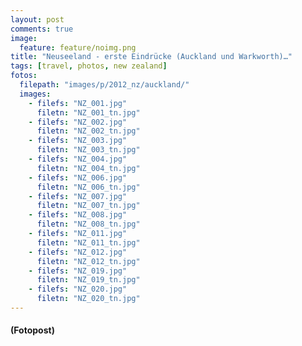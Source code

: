 ```yaml
---
layout: post
comments: true
image: 
  feature: feature/noimg.png
title: "Neuseeland - erste Eindrücke (Auckland und Warkworth)…"
tags: [travel, photos, new zealand]
fotos:
  filepath: "images/p/2012_nz/auckland/"
  images:
    - filefs: "NZ_001.jpg"
      filetn: "NZ_001_tn.jpg"
    - filefs: "NZ_002.jpg"
      filetn: "NZ_002_tn.jpg"
    - filefs: "NZ_003.jpg"
      filetn: "NZ_003_tn.jpg"
    - filefs: "NZ_004.jpg"
      filetn: "NZ_004_tn.jpg"
    - filefs: "NZ_006.jpg"
      filetn: "NZ_006_tn.jpg"
    - filefs: "NZ_007.jpg"
      filetn: "NZ_007_tn.jpg"
    - filefs: "NZ_008.jpg"
      filetn: "NZ_008_tn.jpg"
    - filefs: "NZ_011.jpg"
      filetn: "NZ_011_tn.jpg"
    - filefs: "NZ_012.jpg"
      filetn: "NZ_012_tn.jpg"
    - filefs: "NZ_019.jpg"
      filetn: "NZ_019_tn.jpg"
    - filefs: "NZ_020.jpg"
      filetn: "NZ_020_tn.jpg"
---
```


#### (Fotopost)